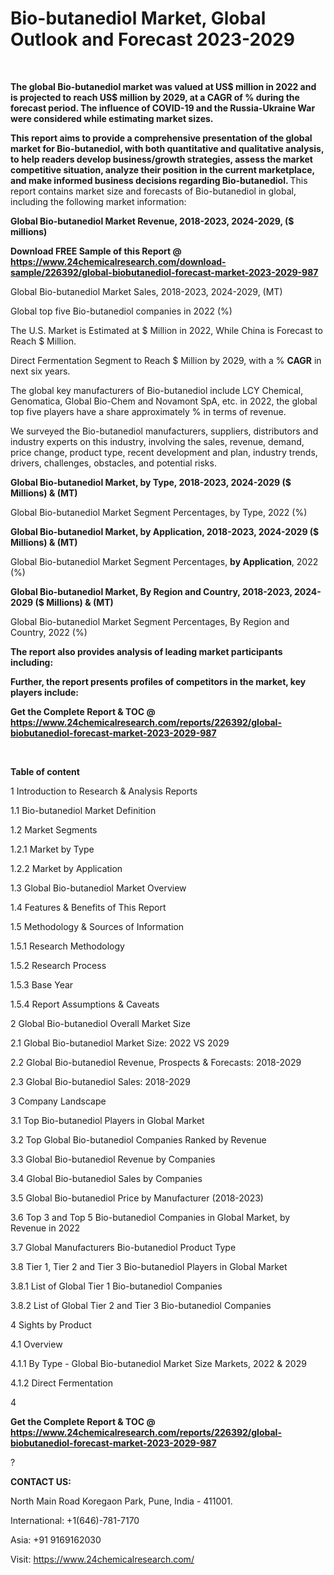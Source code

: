 <h1>Bio-butanediol Market, Global Outlook and Forecast 2023-2029</h1><br/><p><strong>The global Bio-butanediol market was valued at US$ million in 2022 and is projected to reach US$ million by 2029, at a <strong>CAGR</strong> of % during the forecast period. The influence of COVID-19 and the Russia-Ukraine War were considered while estimating market sizes.</strong></p>
 
 
 
 <p><strong>This report aims to provide a comprehensive presentation of the global market for Bio-butanediol, with both quantitative and qualitative analysis, to help readers develop business/growth strategies, assess the market competitive situation, analyze their position in the current marketplace, and make informed business decisions regarding Bio-butanediol. </strong>This report contains market size and forecasts of Bio-butanediol in global, including the following market information:</p>
 
 
 
 <p><strong>Global Bio-butanediol Market Revenue, 2018-2023, 2024-2029, ($ millions)</strong></p>
 
 
 
 <div><b>Download FREE Sample of this Report @ <a href="https://www.24chemicalresearch.com/download-sample/226392/global-biobutanediol-forecast-market-2023-2029-987">https://www.24chemicalresearch.com/download-sample/226392/global-biobutanediol-forecast-market-2023-2029-987</a></b></div>
 
 
 
 <p>Global Bio-butanediol Market Sales, 2018-2023, 2024-2029, (MT)</p>
 
 
 
 <p>Global top five Bio-butanediol companies in 2022 (%)</p>
 
 
 
 <p>The U.S. Market is Estimated at $ Million in 2022, While China is Forecast to Reach $ Million.</p>
 
 
 
 <p>Direct Fermentation Segment to Reach $ Million by 2029, with a % <strong>CAGR</strong> in next six years.</p>
 
 
 
 <p>The global key manufacturers of Bio-butanediol include LCY Chemical, Genomatica, Global Bio-Chem and Novamont SpA, etc. in 2022, the global top five players have a share approximately % in terms of revenue.</p>
 
 
 
 <p>We surveyed the Bio-butanediol manufacturers, suppliers, distributors and industry experts on this industry, involving the sales, revenue, demand, price change, product type, recent development and plan, industry trends, drivers, challenges, obstacles, and potential risks.</p>
 
 
 
 <p><strong>Global Bio-butanediol Market, by Type, 2018-2023, 2024-2029 ($ Millions) & (MT)</strong></p>
 
 
 
 <p>Global Bio-butanediol Market Segment Percentages, by Type, 2022 (%)</p>
 
 
 
 <p><strong>Global Bio-butanediol Market, <strong>by Application</strong>, 2018-2023, 2024-2029 ($ Millions) & (MT)</strong></p>
 
 
 
 <p>Global Bio-butanediol Market Segment Percentages, <strong>by Application</strong>, 2022 (%)</p>
 
 
 
 <p><strong>Global Bio-butanediol Market, By Region and Country, 2018-2023, 2024-2029 ($ Millions) & (MT)</strong></p>
 
 
 
 <p>Global Bio-butanediol Market Segment Percentages, By Region and Country, 2022 (%)</p>
 
 
 
 <p><strong>The report also provides analysis of leading market participants including:</strong></p>
 
 
 
 <p><strong>Further, the report presents profiles of competitors in the market, <strong>key players</strong> include:</strong></p>
 
 
 
 <div><b>Get the Complete Report & TOC @ <a href="https://www.24chemicalresearch.com/reports/226392/global-biobutanediol-forecast-market-2023-2029-987">https://www.24chemicalresearch.com/reports/226392/global-biobutanediol-forecast-market-2023-2029-987</a></b></div>
 
 
 
 <p><br />
 
 <b>Table of content</b></p>
 
 
 
 <p>1 Introduction to Research & Analysis Reports<br />
 
 1.1 Bio-butanediol Market Definition<br />
 
 1.2 Market Segments<br />
 
 1.2.1 Market by Type<br />
 
 1.2.2 Market by Application<br />
 
 1.3 Global Bio-butanediol Market Overview<br />
 
 1.4 Features & Benefits of This Report<br />
 
 1.5 Methodology & Sources of Information<br />
 
 1.5.1 Research Methodology<br />
 
 1.5.2 Research Process<br />
 
 1.5.3 Base Year<br />
 
 1.5.4 Report Assumptions & Caveats<br />
 
 2 Global Bio-butanediol Overall Market Size<br />
 
 2.1 Global Bio-butanediol Market Size: 2022 VS 2029<br />
 
 2.2 Global Bio-butanediol Revenue, Prospects & Forecasts: 2018-2029<br />
 
 2.3 Global Bio-butanediol Sales: 2018-2029<br />
 
 3 Company Landscape<br />
 
 3.1 Top Bio-butanediol Players in Global Market<br />
 
 3.2 Top Global Bio-butanediol Companies Ranked by Revenue<br />
 
 3.3 Global Bio-butanediol Revenue by Companies<br />
 
 3.4 Global Bio-butanediol Sales by Companies<br />
 
 3.5 Global Bio-butanediol Price by Manufacturer (2018-2023)<br />
 
 3.6 Top 3 and Top 5 Bio-butanediol Companies in Global Market, by Revenue in 2022<br />
 
 3.7 Global Manufacturers Bio-butanediol Product Type<br />
 
 3.8 Tier 1, Tier 2 and Tier 3 Bio-butanediol Players in Global Market<br />
 
 3.8.1 List of Global Tier 1 Bio-butanediol Companies<br />
 
 3.8.2 List of Global Tier 2 and Tier 3 Bio-butanediol Companies<br />
 
 4 Sights by Product<br />
 
 4.1 Overview<br />
 
 4.1.1 By Type - Global Bio-butanediol Market Size Markets, 2022 & 2029<br />
 
 4.1.2 Direct Fermentation<br />
 
 4</p>
 
 
 
 <div><b>Get the Complete Report & TOC @ <a href="https://www.24chemicalresearch.com/reports/226392/global-biobutanediol-forecast-market-2023-2029-987">https://www.24chemicalresearch.com/reports/226392/global-biobutanediol-forecast-market-2023-2029-987</a></b></div>
 
 
 
 <p>? </p>
 
 
 
 <p><b>CONTACT US:</b><br />
 
 North Main Road Koregaon Park, Pune, India - 411001.<br />
 
 International: +1(646)-781-7170<br />
 
 Asia: +91 9169162030<br />
 
 Visit: <a href="https://www.24chemicalresearch.com/">https://www.24chemicalresearch.com/</a></p>